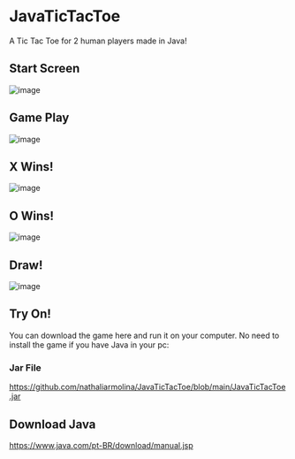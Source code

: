 # JavaTicTacToe
A Tic Tac Toe for 2 human players made in Java!

## Start Screen

![image](https://github.com/user-attachments/assets/75ab08d2-4e67-4717-bbdb-2f18a8dee9e8)

## Game Play

![image](https://github.com/user-attachments/assets/cec05f04-97fb-4306-a2a9-3e866acbf68e)


## X Wins!

![image](https://github.com/user-attachments/assets/fddd110c-2cae-4466-bd15-fc9d492e448f)

## O Wins!

![image](https://github.com/user-attachments/assets/0d505828-8b3b-4e57-a190-232f5cdd53f1)

## Draw!

![image](https://github.com/user-attachments/assets/7509adbb-21cb-4f90-8214-4fa12067a5be)

## Try On!

You can download the game here and run it on your computer. No need to install the game if you have Java in your pc:

### Jar File
https://github.com/nathaliarmolina/JavaTicTacToe/blob/main/JavaTicTacToe.jar

## Download Java
https://www.java.com/pt-BR/download/manual.jsp



